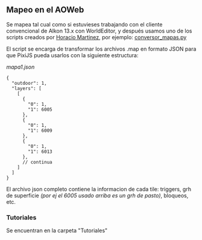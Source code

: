 ## Mapeo en el AOWeb

Se mapea tal cual como si estuvieses trabajando con el cliente convencional de Alkon 13.x con WorldEditor, y después usamos uno de los scripts creados por [Horacio Martinez](https://github.com/horaciomartinez), por ejemplo: [conversor_mapas.py](placeholder)

El script se encarga de transformar los archivos .map en formato JSON para que PixiJS pueda usarlos con la siguiente estructura:

_mapa1.json_

```
{
  "outdoor": 1,
  "layers": [
    [
      {
        "0": 1,
        "1": 6005
      },
      {
        "0": 1,
        "1": 6009
      },
      {
        "0": 1,
        "1": 6013
      },
      // continua
    ]
  ]
}

```

El archivo json completo contiene la informacion de cada tile: triggers, grh de superficie _(por ej el 6005 usado arriba es un grh de pasto)_, bloqueos, etc.

### Tutoriales

Se encuentran en la carpeta "Tutoriales"
